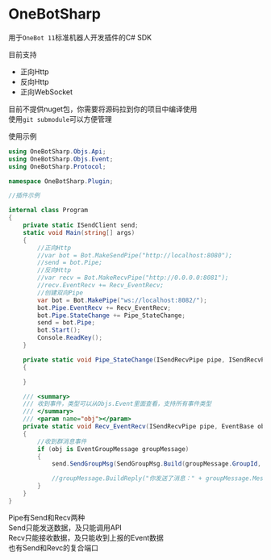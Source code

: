 # OneBotSharp

用于`OneBot 11`标准机器人开发插件的C# SDK

目前支持
- 正向Http
- 反向Http
- 正向WebSocket

目前不提供nuget包，你需要将源码拉到你的项目中编译使用  
使用`git submodule`可以方便管理

使用示例
```C#
using OneBotSharp.Objs.Api;
using OneBotSharp.Objs.Event;
using OneBotSharp.Protocol;

namespace OneBotSharp.Plugin;

//插件示例

internal class Program
{
    private static ISendClient send;
    static void Main(string[] args)
    {
        //正向Http
        //var bot = Bot.MakeSendPipe("http://localhost:8080");
        //send = bot.Pipe;
        //反向Http
        //var recv = Bot.MakeRecvPipe("http://0.0.0.0:8081");
        //recv.EventRecv += Recv_EventRecv;
        //创建双向Pipe
        var bot = Bot.MakePipe("ws://localhost:8082/");
        bot.Pipe.EventRecv += Recv_EventRecv;
        bot.Pipe.StateChange += Pipe_StateChange;
        send = bot.Pipe;
        bot.Start();
        Console.ReadKey();
    }

    private static void Pipe_StateChange(ISendRecvPipe pipe, ISendRecvPipe.PipeState obj)
    {

    }

    /// <summary>
    /// 收到事件，类型可以从Objs.Event里面查看，支持所有事件类型
    /// </summary>
    /// <param name="obj"></param>
    private static void Recv_EventRecv(ISendRecvPipe pipe, EventBase obj)
    {
        //收到群消息事件
        if (obj is EventGroupMessage groupMessage)
        {
            send.SendGroupMsg(SendGroupMsg.Build(groupMessage.GroupId, "你发送了消息：" + groupMessage.Messages[0].BuildSendCq()));

            //groupMessage.BuildReply("你发送了消息：" + groupMessage.Messages[0].BuildSendCq());
        }
    }
}

```

Pipe有Send和Recv两种   
Send只能发送数据，及只能调用API  
Recv只能接收数据，及只能收到上报的Event数据  
也有Send和Revc的复合端口
